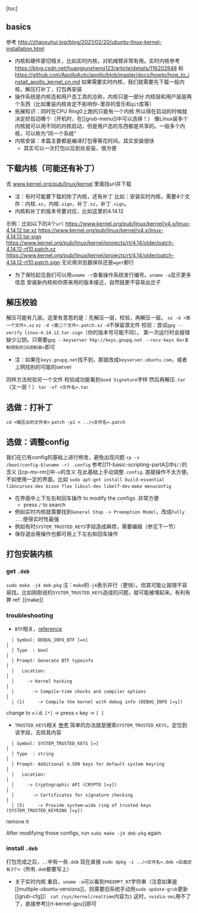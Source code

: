 [toc]
## basics
参考
http://zhaoxuhui.top/blog/2021/02/20/ubuntu-linux-kernel-installation.html
- 内核和硬件密切相关，比如实时内核，对机械臂非常有用。实时内核参考
https://blog.csdn.net/huangjunsheng123/article/details/116202848
和
https://github.com/ApolloAuto/apollo/blob/master/docs/howto/how_to_install_apollo_kernel_cn.md
如果需要实时内核，我们就需要先下载一般内核，解压打补丁，打包再安装
- 操作系统是内核态和用户态工具的总称，内核只是一部分
内核层和用户层是两个东西（比如重装内核肯定不影响你`~`里存的音乐和`git`库等）
- 拓展知识：同时在CPU Ring0上跑的只能有一个内核
所以得在启动的时候就决定好启动哪个（开机时，在[[grub-menu]]中可以选择！）
像Linux装多个内核就可以用不同的内核启动，但是用户态的东西都是共享的。一般多个内核，可以称为“同一个系统”
- 内核安装：本篇主要都是编译打包等等花时间。其实安装很快
  - 其实可以一次打包以后到处安装，很方便
## 下载内核（可能还有补丁）
去
www.kernel.org/pub/linux/kernel
里面找url并下载
- 注：有时可能要下载的除了内核，还有补丁
比如：安装实时内核，需要4个文件：内核`.xz`，内核`.sign`，补丁`.xz`，补丁`.sign`。
- 内核和补丁的版本号要对应，比如这里的4.14.12

示例：比如以下的4个`url`
https://www.kernel.org/pub/linux/kernel/v4.x/linux-4.14.12.tar.xz
https://www.kernel.org/pub/linux/kernel/v4.x/linux-4.14.12.tar.sign
https://www.kernel.org/pub/linux/kernel/projects/rt/4.14/older/patch-4.14.12-rt10.patch.xz
https://www.kernel.org/pub/linux/kernel/projects/rt/4.14/older/patch-4.14.12-rt10.patch.sign
无论用浏览器保存还是`wget`都行
- 为了保险起见我们可以用`uname -r`查看操作系统发行编号。`uname -a`显示更多信息
安装新内核和你原来用的版本接近，自然就更不容易出岔子
## 解压校验
解压可能有几层。这里有意思的是：先解压一层，校验，再解压一层。
`xz -d <第一个文件>.xz`
`xz -d <第二个文件>.patch.xz`
`-d`不保留源文件
校验：尝试`gpg --verify linux-4.14.12.tar.sign`（你的版本号可能不同）。
第一次运行时会报错缺少公钥。只需要`gpg --keyserver hkp://keys.gnupg.net --recv-keys 0x<复制得到的16进制串>`即可
- 注：如果在`keys.gnupg.net`找不到，那就改成`keyserver.ubuntu.com`，或者上网找别的可能的server

同样方法校验另一个文件
校验成功能看到`Good Signature`字样
然后再解压`.tar`（又一层！）
`tar -xf <文件名>.tar`
## 选做：打补丁
`cd <解压出的文件夹>`
`patch -p1 < ../<文件名>.patch`
## 选做：调整config
我们在已有config的基础上进行修改，避免出现问题
`cp -v /boot/config-$(uname -r) .config`
参考[[11-basic-scripting-partA]]中`$()`的含义
[[cp-mv-rm]]中`-v`的含义
在此基础上手动调整`.config`. 直接操作不太方便。不如使用一定的界面。比如
`sudo apt-get install build-essential libncurses-dev bison flex libssl-dev libelf-dev`
`make menuconfig`
- 在界面中上下左右和回车操作 to modify the configs. 非常方便
  - press `/` to search
- 例如实时内核就需要找到`General Step -> Preemption Model`，改成`Fully ...`使得实时性最强
- 例如有时`SYSTEM_TRUSTED_KEYS`字段造成麻烦，需要编辑（参见下一节）
- 保存退出等操作也都可用上下左右和回车操作
## 打包安装内核
### get `.deb`
`sudo make -j4 deb-pkg`
注：`make`的`-j4`表示并行（更快）。但其可能让报错不容易找。比如刚刚说的`SYSTEM_TRUSTED_KEYS`造成的问题，就可能被埋起来。有利有弊
ref: [[make]]
### troubleshooting
- `BTF`相关，[reference](https://stackoverflow.com/questions/61657707/btf-tmp-vmlinux-btf-pahole-pahole-is-not-available)
```text
  │ Symbol: DEBUG_INFO_BTF [=n]                                                                                                                                                         │  
  │ Type  : bool                                                                                                                                                                        │  
  │ Prompt: Generate BTF typeinfo                                                                                                                                                       │  
  │   Location:                                                                                                                                                                         │  
  │     -> Kernel hacking                                                                                                                                                               │  
  │       -> Compile-time checks and compiler options                                                                                                                                   │  
  │ (1)     -> Compile the kernel with debug info (DEBUG_INFO [=y]) 
```
change to `n`
i.d. `[*]` -> press `n` key -> `[ ]`
- `TRUSTED_KEYS`相关
[参考](https://wiki.gentoo.org/wiki/Signed_kernel_module_support)
简单的办法就是搜索`SYSTEM_TRUSTED_KEYS`，定位到该字段，去除其内容
```text
  │ Symbol: SYSTEM_TRUSTED_KEYS [=]                                                                                                                                                     │  
  │ Type  : string                                                                                                                                                                      │  
  │ Prompt: Additional X.509 keys for default system keyring                                                                                                                            │  
  │   Location:                                                                                                                                                                         │  
  │     -> Cryptographic API (CRYPTO [=y])                                                                                                                                              │  
  │       -> Certificates for signature checking                                                                                                                                        │  
  │ (5)     -> Provide system-wide ring of trusted keys (SYSTEM_TRUSTED_KEYRING [=y])  
```
remove it

After modifying those configs, run `sudo make -j4 deb-pkg` again.
### install `.deb`
打包完成之后，`..`中有一些`.deb`
现在直接
`sudo dpkg -i ../<文件名>.deb <后面还有3个>`（所有`.deb`都要写上）
- 关于实时内核
重启，`uname -a`可以看到`PREEMPT_RT`字符串（注意如果是[[multiple-ubuntu-versions]]，则需要旧系统手动用`sudo update-grub`更新[[grub-cfg]]）
`cat /sys/kernel/realtime`内容为`1`
这时，`nvidia-smi`用不了了，直接参考[[rt-kernel-gpu]]即可